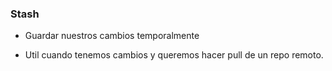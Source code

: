 ### Stash

* Guardar nuestros cambios temporalmente

* Util cuando tenemos cambios y queremos hacer pull de un repo remoto.
